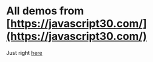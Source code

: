# All demos from [https://javascript30.com/](https://javascript30.com/)

Just right [here](https://js30days.netlify.com/)
